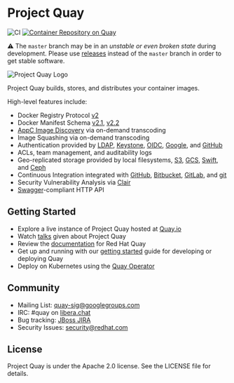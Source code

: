 # Project Quay

![CI](https://github.com/chbinousamy/quay/workflows/CI/badge.svg?branch=master)
[![Container Repository on Quay](https://quay.io/repository/projectquay/quay/status "Container Repository on Quay")](https://quay.io/repository/projectquay/quay)

:warning: The `master` branch may be in an *unstable or even broken state* during development.
Please use [releases] instead of the `master` branch in order to get stable software.

[releases]: https://github.com/quay/quay/releases

![Project Quay Logo](project_quay_logo.png)

Project Quay builds, stores, and distributes your container images.

High-level features include:

- Docker Registry Protocol [v2]
- Docker Manifest Schema [v2.1], [v2.2]
- [AppC Image Discovery] via on-demand transcoding
- Image Squashing via on-demand transcoding
- Authentication provided by [LDAP], [Keystone], [OIDC], [Google], and [GitHub]
- ACLs, team management, and auditability logs
- Geo-replicated storage provided by local filesystems, [S3], [GCS], [Swift], and [Ceph]
- Continuous Integration integrated with [GitHub], [Bitbucket], [GitLab], and [git]
- Security Vulnerability Analysis via [Clair]
- [Swagger]-compliant HTTP API

[v2]: https://docs.docker.com/registry/spec/api/
[v2.1]: https://github.com/docker/distribution/blob/master/docs/spec/manifest-v2-1.md
[v2.2]: https://github.com/docker/distribution/blob/master/docs/spec/manifest-v2-2.md
[AppC Image Discovery]: https://github.com/appc/spec/blob/master/spec/discovery.md
[LDAP]: https://en.wikipedia.org/wiki/Lightweight_Directory_Access_Protocol
[Keystone]: http://docs.openstack.org/developer/keystone
[OIDC]: https://en.wikipedia.org/wiki/OpenID_Connect
[Google]: https://developers.google.com/identity/sign-in/web/sign-in
[GitHub]: https://developer.github.com/v3/oauth
[S3]: https://aws.amazon.com/s3
[GCS]: https://cloud.google.com/storage
[Swift]: http://swift.openstack.org
[Ceph]: http://docs.ceph.com/docs/master/radosgw/config
[GitHub]: https://github.com
[Bitbucket]: https://bitbucket.com
[GitLab]: https://gitlab.com
[git]: https://git-scm.com
[Clair]: https://github.com/quay/clair
[Swagger]: http://swagger.io

## Getting Started

* Explore a live instance of Project Quay hosted at [Quay.io]
* Watch [talks] given about Project Quay
* Review the [documentation] for Red Hat Quay
* Get up and running with our [getting started] guide for developing or deploying Quay
* Deploy on Kubernetes using the [Quay Operator]

[Quay.io]: https://quay.io
[talks]: /docs/talks.md
[documentation]: https://access.redhat.com/documentation/en-us/red_hat_quay
[getting started]: /docs/getting-started.md
[Quay Operator]: https://github.com/quay/quay-operator

## Community

* Mailing List: [quay-sig@googlegroups.com]
* IRC: #quay on [libera.chat]
* Bug tracking: [JBoss JIRA]
* Security Issues: [security@redhat.com]

[quay-sig@googlegroups.com]: https://groups.google.com/forum/#!forum/quay-sig
[libera.chat]: https://web.libera.chat/?channel=#quay
[JBoss JIRA]: https://issues.jboss.org/projects/PROJQUAY
[security@redhat.com]: mailto:security@redhat.com

## License

Project Quay is under the Apache 2.0 license.
See the LICENSE file for details.
